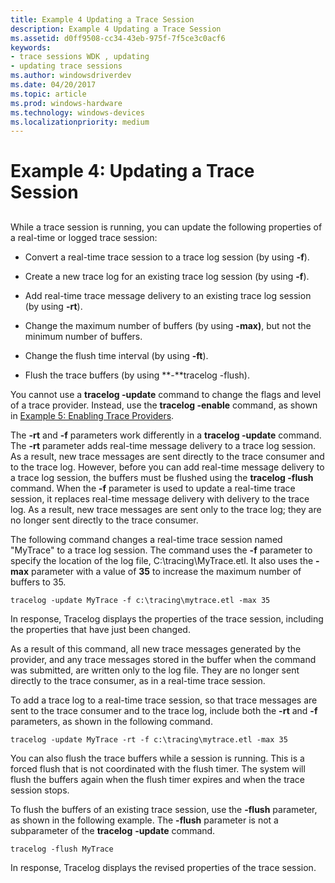 ```yaml
---
title: Example 4 Updating a Trace Session
description: Example 4 Updating a Trace Session
ms.assetid: d0ff9508-cc34-43eb-975f-7f5ce3c0acf6
keywords:
- trace sessions WDK , updating
- updating trace sessions
ms.author: windowsdriverdev
ms.date: 04/20/2017
ms.topic: article
ms.prod: windows-hardware
ms.technology: windows-devices
ms.localizationpriority: medium
---
```


# Example 4: Updating a Trace Session

## <span id="ddk_updating_a_trace_session_tools"></span><span id="DDK_UPDATING_A_TRACE_SESSION_TOOLS"></span>

While a trace session is running, you can update the following properties of a real-time or logged trace session:

-   Convert a real-time trace session to a trace log session (by using **-f**).

-   Create a new trace log for an existing trace log session (by using **-f**).

-   Add real-time trace message delivery to an existing trace log session (by using **-rt**).

-   Change the maximum number of buffers (by using **-max)**, but not the minimum number of buffers.

-   Change the flush time interval (by using **-ft**).

-   Flush the trace buffers (by using **-**tracelog -flush).

You cannot use a **tracelog -update** command to change the flags and level of a trace provider. Instead, use the **tracelog -enable** command, as shown in [Example 5: Enabling Trace Providers](example-5--enabling-trace-providers.md).

The **-rt** and **-f** parameters work differently in a **tracelog -update** command. The **-rt** parameter adds real-time message delivery to a trace log session. As a result, new trace messages are sent directly to the trace consumer and to the trace log. However, before you can add real-time message delivery to a trace log session, the buffers must be flushed using the **tracelog -flush** command. When the **-f** parameter is used to update a real-time trace session, it replaces real-time message delivery with delivery to the trace log. As a result, new trace messages are sent only to the trace log; they are no longer sent directly to the trace consumer.

The following command changes a real-time trace session named "MyTrace" to a trace log session. The command uses the **-f** parameter to specify the location of the log file, C:\\tracing\\MyTrace.etl. It also uses the **-max** parameter with a value of **35** to increase the maximum number of buffers to 35.

```
tracelog -update MyTrace -f c:\tracing\mytrace.etl -max 35
```

In response, Tracelog displays the properties of the trace session, including the properties that have just been changed.

As a result of this command, all new trace messages generated by the provider, and any trace messages stored in the buffer when the command was submitted, are written only to the log file. They are no longer sent directly to the trace consumer, as in a real-time trace session.

To add a trace log to a real-time trace session, so that trace messages are sent to the trace consumer and to the trace log, include both the **-rt** and **-f** parameters, as shown in the following command.

```
tracelog -update MyTrace -rt -f c:\tracing\mytrace.etl -max 35
```

You can also flush the trace buffers while a session is running. This is a forced flush that is not coordinated with the flush timer. The system will flush the buffers again when the flush timer expires and when the trace session stops.

To flush the buffers of an existing trace session, use the **-flush** parameter, as shown in the following example. The **-flush** parameter is not a subparameter of the **tracelog** **-update** command.

```
tracelog -flush MyTrace
```

In response, Tracelog displays the revised properties of the trace session.
